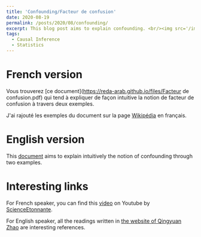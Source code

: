 ```yaml
---
title: 'Confounding/Facteur de confusion'
date: 2020-08-19
permalink: /posts/2020/08/confounding/
excerpt: This blog post aims to explain confounding. <br/><img src='/images/confounding.png' style="width:190px;height:190px;">
tags:
  - Causal Inference 
  - Statistics
---
```


French version 
======
Vous trouverez [ce document](https://reda-arab.github.io/files/Facteur de confusion.pdf) qui tend à expliquer de façon intuitive la notion de facteur de confusion à travers deux exemples. 

J'ai rajouté les exemples du document sur la page [Wikipédia](https://fr.wikipedia.org/wiki/Facteur_de_confusion) en français.

English version 
======
This [document](https://reda-arab.github.io/files/Confounding.pdf) aims to explain intuitively the notion of confounding through two examples. 

Interesting links 
======
For French speaker, you can find this [video](https://www.youtube.com/watch?v=vs_Zzf_vL2I) on Youtube by [ScienceEtonnante](https://fr.wikipedia.org/wiki/David_Louapre). 

For English speaker, all the readings written in [the website of Qingyuan Zhao](http://www.statslab.cam.ac.uk/~qz280/teaching/causal-2021/) are interesting references. 

